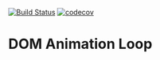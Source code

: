 [![Build Status](https://travis-ci.com/stephenjjbrown/dom-loop.svg?branch=master)](https://travis-ci.com/stephenjjbrown/dom-loop)
[![codecov](https://codecov.io/gh/stephenjjbrown/dom-loop/branch/master/graph/badge.svg?token=VR1J8CFN0N)](https://codecov.io/gh/stephenjjbrown/dom-loop)

# DOM Animation Loop

